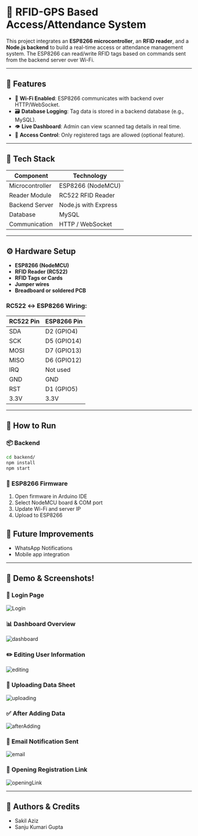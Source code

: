 
# 📡 RFID-GPS Based Access/Attendance System

This project integrates an **ESP8266 microcontroller**, an **RFID reader**, and a **Node.js backend** to build a real-time access or attendance management system. The ESP8266 can read/write RFID tags based on commands sent from the backend server over Wi-Fi.

---

## 🚀 Features

- 📶 **Wi-Fi Enabled**: ESP8266 communicates with backend over HTTP/WebSocket.
- 🗃️ **Database Logging**: Tag data is stored in a backend database (e.g., MySQL).
- 👁️ **Live Dashboard**: Admin can view scanned tag details in real time.
- 🔐 **Access Control**: Only registered tags are allowed (optional feature).
  
---

## 🧰 Tech Stack

| Component        | Technology             |
|------------------|------------------------|
| Microcontroller  | ESP8266 (NodeMCU)      |
| Reader Module    | RC522 RFID Reader      |
| Backend Server   | Node.js with Express   |
| Database         | MySQL                  |
| Communication    | HTTP / WebSocket       |

---

## ⚙️ Hardware Setup

- **ESP8266 (NodeMCU)**
- **RFID Reader (RC522)**
- **RFID Tags or Cards**
- **Jumper wires**
- **Breadboard or soldered PCB**

### RC522 ↔ ESP8266 Wiring:

| RC522 Pin | ESP8266 Pin |
|-----------|-------------|
| SDA       | D2 (GPIO4)  |
| SCK       | D5 (GPIO14) |
| MOSI      | D7 (GPIO13) |
| MISO      | D6 (GPIO12) |
| IRQ       | Not used    |
| GND       | GND         |
| RST       | D1 (GPIO5)  |
| 3.3V      | 3.3V        |


---

## 🧪 How to Run

### 📦 Backend

```bash
cd backend/
npm install
npm start
```

### 🔌 ESP8266 Firmware

1. Open firmware in Arduino IDE
2. Select NodeMCU board & COM port
3. Update Wi-Fi and server IP
4. Upload to ESP8266


## 📝 Future Improvements

- WhatsApp Notifications
- Mobile app integration


---
## 📸 Demo & Screenshots!

### 🔐 Login Page
![Login](https://github.com/user-attachments/assets/fa48defe-8447-4835-9cd2-27eefff2b5bc)

### 📊 Dashboard Overview
![dashboard](https://github.com/user-attachments/assets/c58d4255-5e61-4fef-9481-488079719df6)

### ✏️ Editing User Information
![editing](https://github.com/user-attachments/assets/20d8a390-3ac0-4ef7-bbfa-8bd3d0a37ffe)

### 📁 Uploading Data Sheet
![uploading](https://github.com/user-attachments/assets/210f1d97-ee00-4c82-917a-9fb68675d497)

### ✅ After Adding Data
![afterAdding](https://github.com/user-attachments/assets/1f3a283b-8244-49a1-afdb-3e3278e3ff34)

### 📧 Email Notification Sent
![email](https://github.com/user-attachments/assets/0ca9701c-ec97-4711-b679-258e2841f6b0)

### 🔗 Opening Registration Link
![openingLink](https://github.com/user-attachments/assets/76683e3e-d98d-43f7-9004-8f912088ddcb)


---

## 🙋 Authors & Credits

- Sakil Aziz
- Sanju Kumari Gupta
